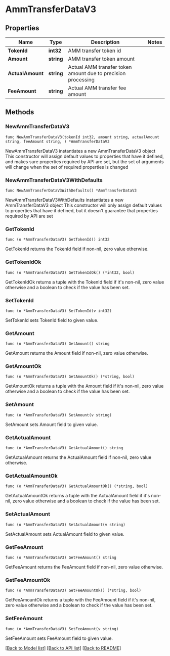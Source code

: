 # AmmTransferDataV3

## Properties

Name | Type | Description | Notes
------------ | ------------- | ------------- | -------------
**TokenId** | **int32** | AMM transfer token id | 
**Amount** | **string** | AMM transfer token amount | 
**ActualAmount** | **string** | Actual AMM transfer token amount due to precision processing | 
**FeeAmount** | **string** | Actual AMM transfer fee amount | 

## Methods

### NewAmmTransferDataV3

`func NewAmmTransferDataV3(tokenId int32, amount string, actualAmount string, feeAmount string, ) *AmmTransferDataV3`

NewAmmTransferDataV3 instantiates a new AmmTransferDataV3 object
This constructor will assign default values to properties that have it defined,
and makes sure properties required by API are set, but the set of arguments
will change when the set of required properties is changed

### NewAmmTransferDataV3WithDefaults

`func NewAmmTransferDataV3WithDefaults() *AmmTransferDataV3`

NewAmmTransferDataV3WithDefaults instantiates a new AmmTransferDataV3 object
This constructor will only assign default values to properties that have it defined,
but it doesn't guarantee that properties required by API are set

### GetTokenId

`func (o *AmmTransferDataV3) GetTokenId() int32`

GetTokenId returns the TokenId field if non-nil, zero value otherwise.

### GetTokenIdOk

`func (o *AmmTransferDataV3) GetTokenIdOk() (*int32, bool)`

GetTokenIdOk returns a tuple with the TokenId field if it's non-nil, zero value otherwise
and a boolean to check if the value has been set.

### SetTokenId

`func (o *AmmTransferDataV3) SetTokenId(v int32)`

SetTokenId sets TokenId field to given value.


### GetAmount

`func (o *AmmTransferDataV3) GetAmount() string`

GetAmount returns the Amount field if non-nil, zero value otherwise.

### GetAmountOk

`func (o *AmmTransferDataV3) GetAmountOk() (*string, bool)`

GetAmountOk returns a tuple with the Amount field if it's non-nil, zero value otherwise
and a boolean to check if the value has been set.

### SetAmount

`func (o *AmmTransferDataV3) SetAmount(v string)`

SetAmount sets Amount field to given value.


### GetActualAmount

`func (o *AmmTransferDataV3) GetActualAmount() string`

GetActualAmount returns the ActualAmount field if non-nil, zero value otherwise.

### GetActualAmountOk

`func (o *AmmTransferDataV3) GetActualAmountOk() (*string, bool)`

GetActualAmountOk returns a tuple with the ActualAmount field if it's non-nil, zero value otherwise
and a boolean to check if the value has been set.

### SetActualAmount

`func (o *AmmTransferDataV3) SetActualAmount(v string)`

SetActualAmount sets ActualAmount field to given value.


### GetFeeAmount

`func (o *AmmTransferDataV3) GetFeeAmount() string`

GetFeeAmount returns the FeeAmount field if non-nil, zero value otherwise.

### GetFeeAmountOk

`func (o *AmmTransferDataV3) GetFeeAmountOk() (*string, bool)`

GetFeeAmountOk returns a tuple with the FeeAmount field if it's non-nil, zero value otherwise
and a boolean to check if the value has been set.

### SetFeeAmount

`func (o *AmmTransferDataV3) SetFeeAmount(v string)`

SetFeeAmount sets FeeAmount field to given value.



[[Back to Model list]](../README.md#documentation-for-models) [[Back to API list]](../README.md#documentation-for-api-endpoints) [[Back to README]](../README.md)



